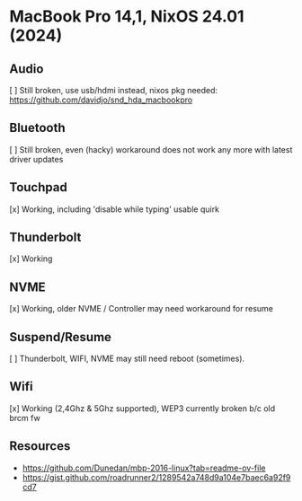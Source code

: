 # MacBook Pro 14,1, NixOS 24.01 (2024)

## Audio
 [ ] Still broken, use usb/hdmi instead, nixos pkg needed: https://github.com/davidjo/snd_hda_macbookpro

## Bluetooth
 [ ] Still broken, even (hacky) workaround does not work any more with latest driver updates

## Touchpad 
 [x] Working, including 'disable while typing' usable quirk

## Thunderbolt
 [x] Working

## NVME
 [x] Working, older NVME / Controller may need workaround for resume

## Suspend/Resume
 [ ] Thunderbolt, WIFI, NVME may still need reboot (sometimes).

## Wifi
 [x] Working (2,4Ghz & 5Ghz supported), WEP3 currently broken b/c old brcm fw 

## Resources
- https://github.com/Dunedan/mbp-2016-linux?tab=readme-ov-file
- https://gist.github.com/roadrunner2/1289542a748d9a104e7baec6a92f9cd7
